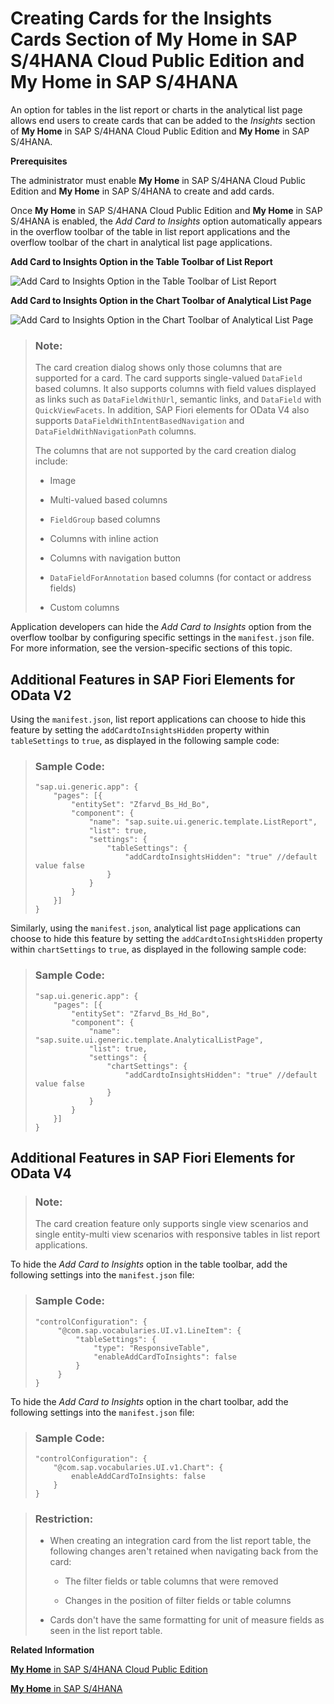 <!-- loio9b13559ef978405a99e8b624a87daf31 -->

# Creating Cards for the Insights Cards Section of **My Home** in SAP S/4HANA Cloud Public Edition and **My Home** in SAP S/4HANA

An option for tables in the list report or charts in the analytical list page allows end users to create cards that can be added to the *Insights* section of **My Home** in SAP S/4HANA Cloud Public Edition and **My Home** in SAP S/4HANA.

**Prerequisites**

The administrator must enable **My Home** in SAP S/4HANA Cloud Public Edition and **My Home** in SAP S/4HANA to create and add cards.

Once **My Home** in SAP S/4HANA Cloud Public Edition and **My Home** in SAP S/4HANA is enabled, the *Add Card to Insights* option automatically appears in the overflow toolbar of the table in list report applications and the overflow toolbar of the chart in analytical list page applications.

  
  
**Add Card to Insights Option in the Table Toolbar of List Report**

![](images/Add_Cards_to_Insights_New_fe526c6.png "Add Card to Insights Option in the Table Toolbar of List Report ")

  
  
**Add Card to Insights Option in the Chart Toolbar of Analytical List Page**

![](images/Add_Cards_to_Insights_ALP_401e0b0.png "Add Card to Insights Option in the Chart Toolbar of Analytical List Page")

> ### Note:  
> The card creation dialog shows only those columns that are supported for a card. The card supports single-valued `DataField` based columns. It also supports columns with field values displayed as links such as `DataFieldWithUrl`, semantic links, and `DataField` with `QuickViewFacets`. In addition, SAP Fiori elements for OData V4 also supports `DataFieldWithIntentBasedNavigation` and `DataFieldWithNavigationPath` columns.
> 
> The columns that are not supported by the card creation dialog include:
> 
> -   Image
> 
> -   Multi-valued based columns
> 
> -   `FieldGroup` based columns
> 
> -   Columns with inline action
> 
> -   Columns with navigation button
> 
> -   `DataFieldForAnnotation` based columns \(for contact or address fields\)
> 
> -   Custom columns

Application developers can hide the *Add Card to Insights* option from the overflow toolbar by configuring specific settings in the `manifest.json` file. For more information, see the version-specific sections of this topic.



<a name="loio9b13559ef978405a99e8b624a87daf31__section_kbf_fb2_jxb"/>

## Additional Features in SAP Fiori Elements for OData V2

Using the `manifest.json`, list report applications can choose to hide this feature by setting the `addCardtoInsightsHidden` property within `tableSettings` to `true`, as displayed in the following sample code:

> ### Sample Code:  
> ```
> "sap.ui.generic.app": {
>     "pages": [{
>         "entitySet": "Zfarvd_Bs_Hd_Bo",
>         "component": {
>             "name": "sap.suite.ui.generic.template.ListReport",
>             "list": true,
>             "settings": {
>                 "tableSettings": { 
>                     "addCardtoInsightsHidden": "true" //default value false
>                 }
>             }
>         }
>     }]
> }
> ```

Similarly, using the `manifest.json`, analytical list page applications can choose to hide this feature by setting the `addCardtoInsightsHidden` property within `chartSettings` to `true`, as displayed in the following sample code:

> ### Sample Code:  
> ```
> "sap.ui.generic.app": {
>     "pages": [{
>         "entitySet": "Zfarvd_Bs_Hd_Bo",
>         "component": {
>             "name": "sap.suite.ui.generic.template.AnalyticalListPage",
>             "list": true,
>             "settings": {
>                 "chartSettings": { 
>                     "addCardtoInsightsHidden": "true" //default value false
>                 }
>             }
>         }
>     }]
> }
> ```



<a name="loio9b13559ef978405a99e8b624a87daf31__section_zbk_2qx_3xb"/>

## Additional Features in SAP Fiori Elements for OData V4

> ### Note:  
> The card creation feature only supports single view scenarios and single entity-multi view scenarios with responsive tables in list report applications.

To hide the *Add Card to Insights* option in the table toolbar, add the following settings into the `manifest.json` file:

> ### Sample Code:  
> ```
> "controlConfiguration": {
>      "@com.sap.vocabularies.UI.v1.LineItem": {
>          "tableSettings": {
>              "type": "ResponsiveTable",
>              "enableAddCardToInsights": false
>          }
>      }
> }
> ```

To hide the *Add Card to Insights* option in the chart toolbar, add the following settings into the `manifest.json` file:

> ### Sample Code:  
> ```
> "controlConfiguration": {
>     "@com.sap.vocabularies.UI.v1.Chart": {
>         enableAddCardToInsights: false
>     }
> }
> ```

> ### Restriction:  
> -   When creating an integration card from the list report table, the following changes aren't retained when navigating back from the card:
> 
>     -   The filter fields or table columns that were removed
> 
>     -   Changes in the position of filter fields or table columns
> 
> 
> -   Cards don't have the same formatting for unit of measure fields as seen in the list report table.

**Related Information**  


[**My Home** in SAP S/4HANA Cloud Public Edition ](https://help.sap.com/docs/SAP_S4HANA_CLOUD/4fc8d03390c342da8a60f8ee387bca1a/8a60279e8d2041b5ad8d3455fab0f3ef.html)

[**My Home** in SAP S/4HANA](https://help.sap.com/docs/ABAP_PLATFORM_NEW/a7b390faab1140c087b8926571e942b7/8a60279e8d2041b5ad8d3455fab0f3ef.html)

